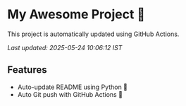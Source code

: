 # My Awesome Project 🚀

This project is automatically updated using GitHub Actions.

_Last updated: 2025-05-24 10:06:12 IST_

## Features
- Auto-update README using Python 🐍
- Auto Git push with GitHub Actions 🤖
